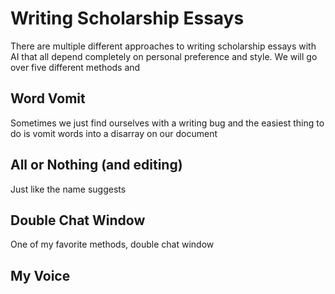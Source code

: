# Writing Scholarship Essays

There are multiple different approaches to writing scholarship essays with AI that all depend completely on personal preference and style. We will go over five different methods and 

## Word Vomit
Sometimes we just find ourselves with a writing bug and the easiest thing to do is vomit words into a disarray on our document

## All or Nothing (and editing)
Just like the name suggests 

## Double Chat Window
One of my favorite methods, double chat window 

## My Voice


##

